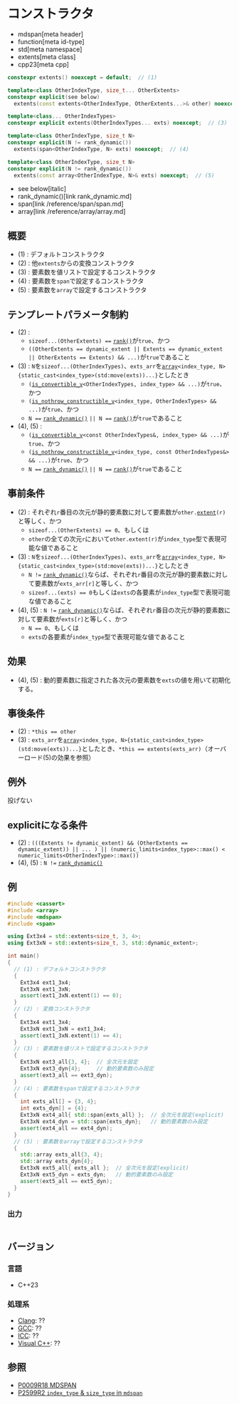 # コンストラクタ
* mdspan[meta header]
* function[meta id-type]
* std[meta namespace]
* extents[meta class]
* cpp23[meta cpp]

```cpp
constexpr extents() noexcept = default;  // (1)

template<class OtherIndexType, size_t... OtherExtents>
constexpr explicit(see below)
  extents(const extents<OtherIndexType, OtherExtents...>& other) noexcept;  // (2)

template<class... OtherIndexTypes>
constexpr explicit extents(OtherIndexTypes... exts) noexcept;  // (3)

template<class OtherIndexType, size_t N>
constexpr explicit(N != rank_dynamic())
  extents(span<OtherIndexType, N> exts) noexcept;  // (4)

template<class OtherIndexType, size_t N>
constexpr explicit(N != rank_dynamic())
  extents(const array<OtherIndexType, N>& exts) noexcept;  // (5)
```
* see below[italic]
* rank_dynamic()[link rank_dynamic.md]
* span[link /reference/span/span.md]
* array[link /reference/array/array.md]

## 概要
- (1) : デフォルトコンストラクタ
- (2) : 他`extents`からの変換コンストラクタ
- (3) : 要素数を値リストで設定するコンストラクタ
- (4) : 要素数を`span`で設定するコンストラクタ
- (5) : 要素数を`array`で設定するコンストラクタ


## テンプレートパラメータ制約
- (2) :
    - `sizeof...(OtherExtents) ==` [`rank()`](rank.md)が`true`、かつ
    - `((OtherExtents == dynamic_extent || Extents == dynamic_extent || OtherExtents == Extents) && ...)`が`true`であること
- (3) : `N`を`sizeof...(OtherIndexTypes)`、`exts_arr`を[`array`](/reference/array/array.md)`<index_type, N>{static_cast<index_type>(std:move(exts))...}`としたとき
    - `(`[`is_convertible_v`](/reference/type_traits/is_convertible.md)`<OtherIndexTypes, index_type> && ...)`が`true`、かつ
    - `(`[`is_nothrow_constructible_v`](/reference/type_traits/is_nothrow_convertible.md)`<index_type, OtherIndexTypes> && ...)`が`true`、かつ
    - `N ==` [`rank_dynamic()`](rank_dynamic.md) `|| N ==` [`rank()`](rank.md)が`true`であること
- (4), (5) :
    - `(`[`is_convertible_v`](/reference/type_traits/is_convertible.md)`<const OtherIndexTypes&, index_type> && ...)`が`true`、かつ
    - `(`[`is_nothrow_constructible_v`](/reference/type_traits/is_nothrow_convertible.md)`<index_type, const OtherIndexTypes&> && ...)`が`true`、かつ
    - `N ==` [`rank_dynamic()`](rank_dynamic.md) `|| N ==` [`rank()`](rank.md)が`true`であること


## 事前条件
- (2) : それぞれ`r`番目の次元が静的要素数に対して要素数が`other.`[`extent`](extent.md)`(r)`と等しく、かつ
    - `sizeof...(OtherExtents) == 0`、もしくは
    - `other`の全ての次元`r`において`other.extent(r)`が`index_type`型で表現可能な値であること
- (3) : `N`を`sizeof...(OtherIndexTypes)`、`exts_arr`を[`array`](/reference/array/array.md)`<index_type, N>{static_cast<index_type>(std:move(exts))...}`としたとき
    - `N !=` [`rank_dynamic()`](rank_dynamic.md)ならば、それぞれ`r`番目の次元が静的要素数に対して要素数が`exts_arr[r]`と等しく、かつ
    - `sizeof...(exts) == 0`もしくは`exts`の各要素が`index_type`型で表現可能な値であること
- (4), (5) : `N !=` [`rank_dynamic()`](rank_dynamic.md)ならば、それぞれ`r`番目の次元が静的要素数に対して要素数が`exts[r]`と等しく、かつ
    - `N == 0`、もしくは
    - `exts`の各要素が`index_type`型で表現可能な値であること


## 効果
- (4), (5) : 動的要素数に指定された各次元の要素数を`exts`の値を用いて初期化する。


## 事後条件
- (2) : `*this == other`
- (3) : `exts_arr`を[`array`](/reference/array/array.md)`<index_type, N>{static_cast<index_type>(std:move(exts))...}`としたとき、`*this == extents(exts_arr)`（オーバーロード(5)の効果を参照）


## 例外
投げない


## explicitになる条件
- (2) : `(((Extents != dynamic_extent) && (OtherExtents == dynamic_extent)) || ... ) || (numeric_limits<index_type>::max() < numeric_limits<OtherIndexType>::max())`
- (4), (5) : `N !=` [`rank_dynamic()`](rank_dynamic.md)


## 例
```cpp example
#include <cassert>
#include <array>
#include <mdspan>
#include <span>

using Ext3x4 = std::extents<size_t, 3, 4>;
using Ext3xN = std::extents<size_t, 3, std::dynamic_extent>;

int main()
{
  // (1) : デフォルトコンストラクタ
  {
    Ext3x4 ext1_3x4;
    Ext3xN ext1_3xN;
    assert(ext1_3xN.extent(1) == 0);
  }
  // (2) : 変換コンストラクタ
  {
    Ext3x4 ext1_3x4;
    Ext3xN ext1_3xN = ext1_3x4;
    assert(ext1_3xN.extent(1) == 4);
  }
  // (3) : 要素数を値リストで設定するコンストラクタ
  {
    Ext3xN ext3_all{3, 4};  // 全次元を設定
    Ext3xN ext3_dyn{4};     // 動的要素数のみ設定
    assert(ext3_all == ext3_dyn);
  }
  // (4) : 要素数をspanで設定するコンストラクタ
  {
    int exts_all[] = {3, 4};
    int exts_dyn[] = {4};
    Ext3xN ext4_all{ std::span{exts_all} };  // 全次元を設定(explicit)
    Ext3xN ext4_dyn = std::span{exts_dyn};   // 動的要素数のみ設定
    assert(ext4_all == ext4_dyn);
  }
  // (5) : 要素数をarrayで設定するコンストラクタ
  {
    std::array exts_all{3, 4};
    std::array exts_dyn{4};
    Ext3xN ext5_all{ exts_all };  // 全次元を設定(explicit)
    Ext3xN ext5_dyn = exts_dyn;   // 動的要素数のみ設定
    assert(ext5_all == ext5_dyn);
  }
}
```

### 出力
```
```


## バージョン
### 言語
- C++23

### 処理系
- [Clang](/implementation.md#clang): ??
- [GCC](/implementation.md#gcc): ??
- [ICC](/implementation.md#icc): ??
- [Visual C++](/implementation.md#visual_cpp): ??


## 参照
- [P0009R18 MDSPAN](https://www.open-std.org/jtc1/sc22/wg21/docs/papers/2022/p0009r18.html)
- [P2599R2 `index_type` & `size_type` in `mdspan`](https://www.open-std.org/jtc1/sc22/wg21/docs/papers/2022/p2599r2.pdf)
